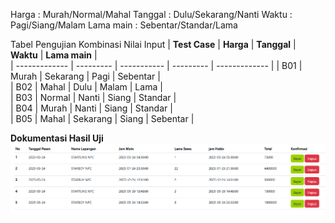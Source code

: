 Harga : Murah/Normal/Mahal
Tanggal : Dulu/Sekarang/Nanti
Waktu : Pagi/Siang/Malam
Lama main : Sebentar/Standar/Lama

Tabel Pengujian Kombinasi Nilai Input 
| **Test Case** | **Harga** | **Tanggal** | **Waktu** | **Lama main** |                               
| ------------- | --------- | ----------- | --------- | ------------- | 
| B01           | Murah     | Sekarang    | Pagi      | Sebentar      |                                                        
| B02           | Mahal     | Dulu        | Malam     | Lama          |                                                        
| B03           | Normal    | Nanti       | Siang     | Standar       |                                                        
| B04           | Murah     | Nanti       | Siang     | Standar       |                                                        
| B05           | Mahal     | Sekarang    | Siang     | Sebentar      | 

**Dokumentasi Hasil Uji**  
![Dokumentasi Hasil Uji](pengujian_matrix_testing.png)
